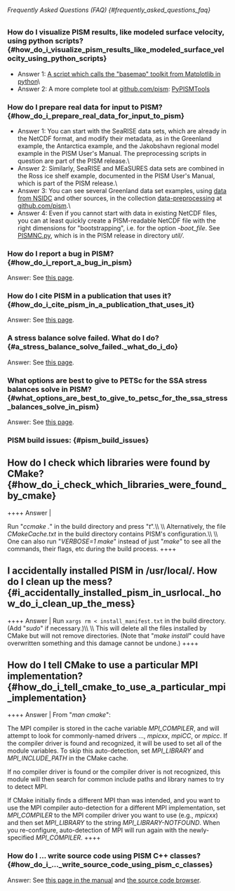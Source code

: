 ###### Frequently Asked Questions (FAQ) {#frequently_asked_questions_faq}

### How do I visualize PISM results, like modeled surface velocity, using python scripts? {#how_do_i_visualize_pism_results_like_modeled_surface_velocity_using_python_scripts}

 * Answer 1: [A script which calls the "basemap" toolkit from Matplotlib in python](doc_misc)\
 * Answer 2: A more complete tool at [github.com/pism](https://github.com/pism): [PyPISMTools](https://github.com/pism/PyPISMTools)

### How do I prepare real data for input to PISM? {#how_do_i_prepare_real_data_for_input_to_pism}

 * Answer 1: You can start with the SeaRISE data sets, which are already in the NetCDF format, and modify their metadata, as in the Greenland example, the Antarctica example, and the Jakobshavn regional model example in the PISM User's Manual.  The preprocessing scripts in question are part of the PISM release.\
 * Answer 2: Similarly, SeaRISE and MEaSURES data sets are combined in the Ross ice shelf example, documented in the PISM User's Manual, which is part of the PISM release.\
 * Answer 3: You can see several Greenland data set examples, using [data from NSIDC](http://nsidc.org/data/data-search.html) and other sources, in the collection [data-preprocessing](https://github.com/pism/data-preprocessing) at [github.com/pism](https://github.com/pism).\
 * Answer 4: Even if you cannot start with data in existing NetCDF files, you can at least quickly create a PISM-readable NetCDF file with the right dimensions for "bootstrapping", i.e. for the option *-boot_file*.  See [PISMNC.py](https://github.com/pism/pism/blob/stable0.6/util/PISMNC.py), which is in the PISM release in directory *util/*.

### How do I report a bug in PISM? {#how_do_i_report_a_bug_in_pism}

Answer: See [this page](reporting_bugs).

### How do I cite PISM in a publication that uses it? {#how_do_i_cite_pism_in_a_publication_that_uses_it}

Answer: See [this page](citing_pism).

### A stress balance solve failed. What do I do? {#a_stress_balance_solve_failed._what_do_i_do}

Answer: See [this page](kspdiverged).

### What options are best to give to PETSc for the SSA stress balances solve in PISM? {#what_options_are_best_to_give_to_petsc_for_the_ssa_stress_balances_solve_in_pism}

Answer: See [this page](petscoptions).

### PISM build issues: {#pism_build_issues}

How do I check which libraries were found by CMake? {#how_do_i_check_which_libraries_were_found_by_cmake}
---------------------------------------------------

++++ Answer \|

Run \"*ccmake .*\" in the build directory and press \"*t*\".\\\\ \\\\
Alternatively, the file *CMakeCache.txt* in the build directory contains
PISM\'s configuration.\\\\ \\\\ One can also run \"*VERBOSE=1 make*\"
instead of just \"*make*\" to see all the commands, their flags, etc
during the build process. ++++

I accidentally installed PISM in /usr/local/. How do I clean up the mess? {#i_accidentally_installed_pism_in_usrlocal._how_do_i_clean_up_the_mess}
-------------------------------------------------------------------------

++++ Answer \| Run `xargs rm < install_manifest.txt` in the build
directory. (Add \"*sudo*\" if necessary.)\\\\ \\\\ This will delete all
the files installed by CMake but will not remove directories. (Note that
\"*make install*\" could have overwritten something and this damage
cannot be undone.) ++++

How do I tell CMake to use a particular MPI implementation? {#how_do_i_tell_cmake_to_use_a_particular_mpi_implementation}
-----------------------------------------------------------

++++ Answer \| From \"*man cmake*\":

The MPI compiler is stored in the cache variable *MPI\_COMPILER*, and
will attempt to look for commonly-named drivers \..., *mpicxx*, *mpiCC*,
or *mpicc*. If the compiler driver is found and recognized, it will be
used to set all of the module variables. To skip this auto-detection,
set *MPI\_LIBRARY* and *MPI\_INCLUDE\_PATH* in the CMake cache.

If no compiler driver is found or the compiler driver is not recognized,
this module will then search for common include paths and library names
to try to detect MPI.

If CMake initially finds a different MPI than was intended, and you want
to use the MPI compiler auto-detection for a different MPI
implementation, set *MPI\_COMPILER* to the MPI compiler driver you want
to use (e.g., *mpicxx*) and then set *MPI\_LIBRARY* to the string
*MPI\_LIBRARY-NOTFOUND*. When you re-configure, auto-detection of MPI
will run again with the newly-specified *MPI\_COMPILER*. ++++

### How do I \... write source code using PISM C++ classes? {#how_do_i_..._write_source_code_using_pism_c_classes}

Answer: See [this page in the
manual](http://pism-docs.org/sphinx/technical/index.html) and [the
source code browser](http://www.pism-docs.org/doxy/html/index.html).
